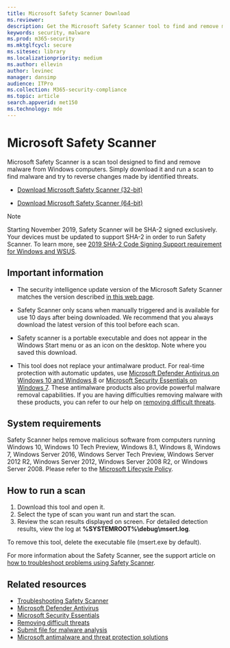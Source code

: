 ```yaml
---
title: Microsoft Safety Scanner Download
ms.reviewer: 
description: Get the Microsoft Safety Scanner tool to find and remove malware from Windows computers.
keywords: security, malware
ms.prod: m365-security
ms.mktglfcycl: secure
ms.sitesec: library
ms.localizationpriority: medium
ms.author: ellevin
author: levinec
manager: dansimp
audience: ITPro
ms.collection: M365-security-compliance
ms.topic: article
search.appverid: met150
ms.technology: mde
---
```

# Microsoft Safety Scanner

Microsoft Safety Scanner is a scan tool designed to find and remove malware from Windows computers. Simply download it and run a scan to find malware and try to reverse changes made by identified threats.

- [Download Microsoft Safety Scanner (32-bit)](https://go.microsoft.com/fwlink/?LinkId=212733) 

- [Download Microsoft Safety Scanner (64-bit)](https://go.microsoft.com/fwlink/?LinkId=212732)

> [!NOTE]
> Starting November 2019, Safety Scanner will be SHA-2 signed exclusively. Your devices must be updated to support SHA-2 in order to run Safety Scanner. To learn more, see [2019 SHA-2 Code Signing Support requirement for Windows and WSUS](https://support.microsoft.com/help/4472027/2019-sha-2-code-signing-support-requirement-for-windows-and-wsus).

## Important information

- The security intelligence update version of the Microsoft Safety Scanner matches the version described [in this web page](https://www.microsoft.com/wdsi/definitions).

- Safety Scanner only scans when manually triggered and is available for use 10 days after being downloaded. We recommend that you always download the latest version of this tool before each scan.

- Safety scanner is a portable executable and does not appear in the Windows Start menu or as an icon on the desktop. Note where you saved this download.

- This tool does not replace your antimalware product. For real-time protection with automatic updates, use [Microsoft Defender Antivirus on Windows 10 and Windows 8](https://www.microsoft.com/windows/comprehensive-security) or [Microsoft Security Essentials on Windows 7](https://support.microsoft.com/help/14210/security-essentials-download). These antimalware products also provide powerful malware removal capabilities. If you are having difficulties removing malware with these products, you can refer to our help on [removing difficult threats](https://www.microsoft.com/wdsi/help/troubleshooting-infection).

## System requirements

Safety Scanner helps remove malicious software from computers running Windows 10, Windows 10 Tech Preview, Windows 8.1, Windows 8, Windows 7, Windows Server 2016, Windows Server Tech Preview, Windows Server 2012 R2, Windows Server 2012, Windows Server 2008 R2, or Windows Server 2008. Please refer to the [Microsoft Lifecycle Policy](https://support.microsoft.com/lifecycle).

## How to run a scan

1. Download this tool and open it.
2. Select the type of scan you want run and start the scan.
3. Review the scan results displayed on screen. For detailed detection results, view the log at **%SYSTEMROOT%\debug\msert.log**.

To remove this tool, delete the executable file (msert.exe by default).

For more information about the Safety Scanner, see the support article on [how to troubleshoot problems using Safety Scanner](https://support.microsoft.com/kb/2520970).

## Related resources

- [Troubleshooting Safety Scanner](https://support.microsoft.com/help/2520970/how-to-troubleshoot-an-error-when-you-run-the-microsoft-safety-scanner)
- [Microsoft Defender Antivirus](https://www.microsoft.com/windows/comprehensive-security)
- [Microsoft Security Essentials](https://support.microsoft.com/help/14210/security-essentials-download)
- [Removing difficult threats](https://support.microsoft.com/help/4466982/windows-10-troubleshoot-problems-with-detecting-and-removing-malware)
- [Submit file for malware analysis](https://www.microsoft.com/wdsi/filesubmission)
- [Microsoft antimalware and threat protection solutions](https://docs.microsoft.com/windows/security/threat-protection/microsoft-defender-atp/microsoft-defender-advanced-threat-protection)
